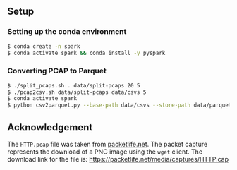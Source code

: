 ## Setup

### Setting up the conda environment
```bash
$ conda create -n spark
$ conda activate spark && conda install -y pyspark
```

### Converting PCAP to Parquet
```bash
$ ./split_pcaps.sh . data/split-pcaps 20 5
$ ./pcap2csv.sh data/split-pcaps data/csvs 5
$ conda activate spark
$ python csv2parquet.py --base-path data/csvs --store-path data/parquets --merge
```

## Acknowledgement
The `HTTP.pcap` file was taken from [packetlife.net][1]. The packet capture represents the download of a PNG image using the `wget` client. The download link for the file is: https://packetlife.net/media/captures/HTTP.cap

[1]: https://packetlife.net/captures/protocol/tcp/
